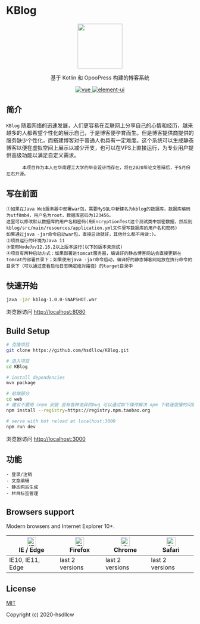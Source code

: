 # KBlog
<p align="center"><a href="https://blog.csdn.net/hsdllcw"><img width="120" src="https://avatar.csdnimg.cn/A/C/5/3_hsdllcw.jpg"></a></p>

<p align="center">基于 Kotlin 和 OpooPress 构建的博客系统</p>

<p align="center">
  <a href="https://github.com/vuejs/vue" rel="nofollow" target="_blank">
    <img src="https://img.shields.io/badge/vue-2.6.10-brightgreen.svg" alt="vue">
  </a>
  <a href="https://github.com/ElemeFE/element" rel="nofollow" target="_blank">
    <img src="https://img.shields.io/badge/element--ui-2.9.2-brightgreen.svg" alt="element-ui">
  </a>
</p>

## 简介
`KBlog` 随着网络的迅速发展，人们更容易在互联网上分享自己的心情和经历，越来越多的人都希望个性化的展示自己，于是博客便孕育而生。但是博客提供商提供的服务缺少个性化，而搭建博客对于普通人也具有一定难度。这个系统可以生成静态博客以便在虚拟空间上展示以减少开支，也可以在VPS上直接运行，为专业用户提供高级功能以满足自定义需求。
          
          本项目作为本人在华南理工大学的毕业设计而存在，将在2020年论文答辩后，于5月份左右开源。

## 写在前面
```
①如果在Java Web服务器中部署war包，需要MySQL中新建名为kblog的数据库，数据库编码为utf8mb4，用户名为root，数据库密码为123456。
这里可以修改默认数据库的用户名和密码(用EncryptionTest这个测试类中加密数据，然后到kblog/src/main/resources/application.yml文件里写数据库的用户名和密码)
如果通过java -jar命令启动war包，直接启动就好，其他什么都不用做:)。
②项目运行的环境为Java 11
③使用Node为v12.16.2以上版本运行(以下的版本未测试)
④项目有两种启动方式：如果部署进tomcat服务器，编译好的静态博客网站会直接更新在tomcat的部署目录下；如果使用java -jar命令启动，编译好的静态博客网站放在执行命令的目录下（可以通过查看启动日志确定绝对路径）的target目录中
```
## 快速开始
``` bash
java -jar kblog-1.0.0-SNAPSHOT.war
```
浏览器访问 [http://localhost:8080](http://localhost:8080)
## Build Setup

``` bash
# 克隆项目
git clone https://github.com/hsdllcw/KBlog.git

# 进入项目
cd KBlog

# install dependencies
mvn package

# 前端部分
cd web
# 建议不要用 cnpm 安装 会有各种诡异的bug 可以通过如下操作解决 npm 下载速度慢的问题
npm install --registry=https://registry.npm.taobao.org

# serve with hot reload at localhost:3000
npm run dev
```

浏览器访问 [http://localhost:3000](http://localhost:3000)

## 功能
```
- 登录/注销
- 文章编辑
- 静态网站生成
- 栏目标签管理
```
## Browsers support

Modern browsers and Internet Explorer 10+.

| [<img src="https://raw.githubusercontent.com/alrra/browser-logos/master/src/edge/edge_48x48.png" alt="IE / Edge" width="24px" height="24px" />](http://godban.github.io/browsers-support-badges/)</br>IE / Edge | [<img src="https://raw.githubusercontent.com/alrra/browser-logos/master/src/firefox/firefox_48x48.png" alt="Firefox" width="24px" height="24px" />](http://godban.github.io/browsers-support-badges/)</br>Firefox | [<img src="https://raw.githubusercontent.com/alrra/browser-logos/master/src/chrome/chrome_48x48.png" alt="Chrome" width="24px" height="24px" />](http://godban.github.io/browsers-support-badges/)</br>Chrome | [<img src="https://raw.githubusercontent.com/alrra/browser-logos/master/src/safari/safari_48x48.png" alt="Safari" width="24px" height="24px" />](http://godban.github.io/browsers-support-badges/)</br>Safari |
| --------- | --------- | --------- | --------- |
| IE10, IE11, Edge| last 2 versions| last 2 versions| last 2 versions

## License

[MIT](https://github.com/hsdllcw/KBlog/blob/master/LICENSE)

Copyright (c) 2020-hsdllcw
